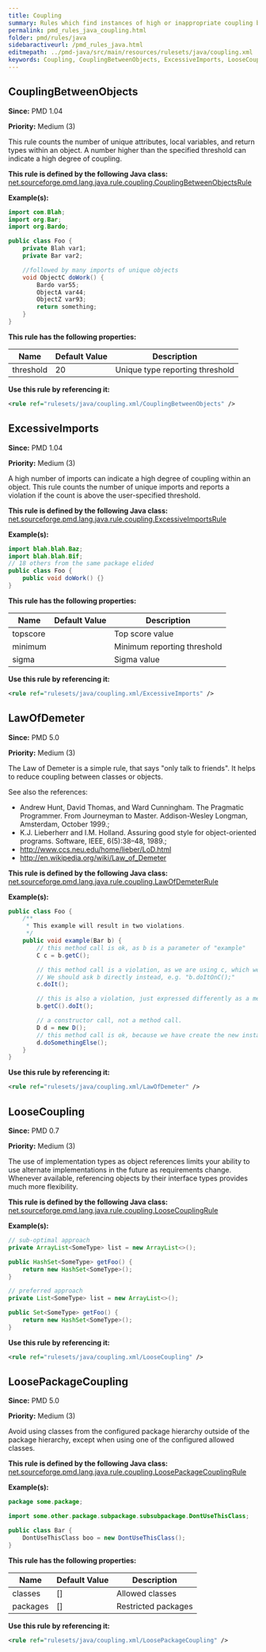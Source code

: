 ```yaml
---
title: Coupling
summary: Rules which find instances of high or inappropriate coupling between objects and packages.
permalink: pmd_rules_java_coupling.html
folder: pmd/rules/java
sidebaractiveurl: /pmd_rules_java.html
editmepath: ../pmd-java/src/main/resources/rulesets/java/coupling.xml
keywords: Coupling, CouplingBetweenObjects, ExcessiveImports, LooseCoupling, LoosePackageCoupling, LawOfDemeter
---
```

## CouplingBetweenObjects

**Since:** PMD 1.04

**Priority:** Medium (3)

This rule counts the number of unique attributes, local variables, and return types within an object. 
A number higher than the specified threshold can indicate a high degree of coupling.

**This rule is defined by the following Java class:** [net.sourceforge.pmd.lang.java.rule.coupling.CouplingBetweenObjectsRule](https://github.com/pmd/pmd/blob/master/pmd-java/src/main/java/net/sourceforge/pmd/lang/java/rule/coupling/CouplingBetweenObjectsRule.java)

**Example(s):**

``` java
import com.Blah;
import org.Bar;
import org.Bardo;

public class Foo {
    private Blah var1;
    private Bar var2;

    //followed by many imports of unique objects
    void ObjectC doWork() {
        Bardo var55;
        ObjectA var44;
        ObjectZ var93;
        return something;
    }
}
```

**This rule has the following properties:**

|Name|Default Value|Description|
|----|-------------|-----------|
|threshold|20|Unique type reporting threshold|

**Use this rule by referencing it:**
``` xml
<rule ref="rulesets/java/coupling.xml/CouplingBetweenObjects" />
```

## ExcessiveImports

**Since:** PMD 1.04

**Priority:** Medium (3)

A high number of imports can indicate a high degree of coupling within an object. This rule 
counts the number of unique imports and reports a violation if the count is above the 
user-specified threshold.

**This rule is defined by the following Java class:** [net.sourceforge.pmd.lang.java.rule.coupling.ExcessiveImportsRule](https://github.com/pmd/pmd/blob/master/pmd-java/src/main/java/net/sourceforge/pmd/lang/java/rule/coupling/ExcessiveImportsRule.java)

**Example(s):**

``` java
import blah.blah.Baz;
import blah.blah.Bif;
// 18 others from the same package elided
public class Foo {
    public void doWork() {}
}
```

**This rule has the following properties:**

|Name|Default Value|Description|
|----|-------------|-----------|
|topscore||Top score value|
|minimum||Minimum reporting threshold|
|sigma||Sigma value|

**Use this rule by referencing it:**
``` xml
<rule ref="rulesets/java/coupling.xml/ExcessiveImports" />
```

## LawOfDemeter

**Since:** PMD 5.0

**Priority:** Medium (3)

The Law of Demeter is a simple rule, that says "only talk to friends". It helps to reduce coupling between classes
or objects.

See also the references:

*   Andrew Hunt, David Thomas, and Ward Cunningham. The Pragmatic Programmer. From Journeyman to Master. Addison-Wesley Longman, Amsterdam, October 1999.;
*   K.J. Lieberherr and I.M. Holland. Assuring good style for object-oriented programs. Software, IEEE, 6(5):38–48, 1989.;
*   <http://www.ccs.neu.edu/home/lieber/LoD.html>
*   <http://en.wikipedia.org/wiki/Law_of_Demeter>

**This rule is defined by the following Java class:** [net.sourceforge.pmd.lang.java.rule.coupling.LawOfDemeterRule](https://github.com/pmd/pmd/blob/master/pmd-java/src/main/java/net/sourceforge/pmd/lang/java/rule/coupling/LawOfDemeterRule.java)

**Example(s):**

``` java
public class Foo {
    /**
     * This example will result in two violations.
     */
    public void example(Bar b) {
        // this method call is ok, as b is a parameter of "example"
        C c = b.getC();

        // this method call is a violation, as we are using c, which we got from B.
        // We should ask b directly instead, e.g. "b.doItOnC();"
        c.doIt();

        // this is also a violation, just expressed differently as a method chain without temporary variables.
        b.getC().doIt();

        // a constructor call, not a method call.
        D d = new D();
        // this method call is ok, because we have create the new instance of D locally.
        d.doSomethingElse(); 
    }
}
```

**Use this rule by referencing it:**
``` xml
<rule ref="rulesets/java/coupling.xml/LawOfDemeter" />
```

## LooseCoupling

**Since:** PMD 0.7

**Priority:** Medium (3)

The use of implementation types as object references limits your ability to use alternate
implementations in the future as requirements change. Whenever available, referencing objects 
by their interface types provides much more flexibility.

**This rule is defined by the following Java class:** [net.sourceforge.pmd.lang.java.rule.coupling.LooseCouplingRule](https://github.com/pmd/pmd/blob/master/pmd-java/src/main/java/net/sourceforge/pmd/lang/java/rule/coupling/LooseCouplingRule.java)

**Example(s):**

``` java
// sub-optimal approach
private ArrayList<SomeType> list = new ArrayList<>();

public HashSet<SomeType> getFoo() {
    return new HashSet<SomeType>();
}

// preferred approach
private List<SomeType> list = new ArrayList<>();

public Set<SomeType> getFoo() {
    return new HashSet<SomeType>();
}
```

**Use this rule by referencing it:**
``` xml
<rule ref="rulesets/java/coupling.xml/LooseCoupling" />
```

## LoosePackageCoupling

**Since:** PMD 5.0

**Priority:** Medium (3)

Avoid using classes from the configured package hierarchy outside of the package hierarchy, 
except when using one of the configured allowed classes.

**This rule is defined by the following Java class:** [net.sourceforge.pmd.lang.java.rule.coupling.LoosePackageCouplingRule](https://github.com/pmd/pmd/blob/master/pmd-java/src/main/java/net/sourceforge/pmd/lang/java/rule/coupling/LoosePackageCouplingRule.java)

**Example(s):**

``` java
package some.package;

import some.other.package.subpackage.subsubpackage.DontUseThisClass;

public class Bar {
    DontUseThisClass boo = new DontUseThisClass();
}
```

**This rule has the following properties:**

|Name|Default Value|Description|
|----|-------------|-----------|
|classes|[]|Allowed classes|
|packages|[]|Restricted packages|

**Use this rule by referencing it:**
``` xml
<rule ref="rulesets/java/coupling.xml/LoosePackageCoupling" />
```

